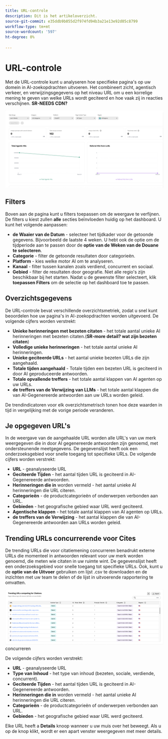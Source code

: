 ```yaml
---
title: URL-controle
description: Dit is het artikeloverzicht.
source-git-commit: e35ddb9b055d2f974fd94b3a21e13e92d05c8799
workflow-type: tm+mt
source-wordcount: '597'
ht-degree: 0%

---
```



# URL-controle

Met de URL-controle kunt u analyseren hoe specifieke pagina&#39;s op uw domein in AI-zoekopdrachten uitvoeren. Het combineert zicht, agentisch verkeer, en verwijzingsgegevens op het niveau URL om u een korrelige mening te geven van welke URLs wordt geciteerd en hoe vaak zij in reacties verschijnen. **SR-NEEDS CDN?**

![ Inspecteur URL ](/help/dashboards/assets/url-insp.png)

## Filters

Boven aan de pagina kunt u filters toepassen om de weergave te verfijnen. De filters u kiest zullen **alle** secties beïnvloeden huidig op het dashboard. U kunt het volgende aanpassen:

* **de Waaier van de Datum** - selecteer het tijdkader voor de getoonde gegevens. Bijvoorbeeld de laatste 4 weken. U hebt ook de optie om de tijdperiode aan te passen door de **optie van de Weken van de Douane te selecteren**.
* **Categorie** - filter de getoonde resultaten door categorieën.
* **Platform** - kies welke motor AI om te analyseren.
* **Kanaal** - filter tussen kanalen zoals verdiend, concurrent en sociaal.
* **Gebied** - filter de resultaten door geografie. Niet alle regio&#39;s zijn beschikbaar bij het starten.
Nadat u de gewenste filter selecteert, klik **toepassen Filters** om de selectie op het dashboard toe te passen.

## Overzichtsgegevens

De URL-controle bevat verschillende overzichtsmetriek, zodat u snel kunt beoordelen hoe uw pagina&#39;s in AI-zoekopdrachten worden uitgevoerd. De volgende cijfers worden verstrekt:

* **Unieke herinneringen met bezeten citaten** - het totale aantal unieke AI herinneringen met bezeten citaten.(**SR-more detail? wat zijn bezeten citaten**)
* **Volledige unieke herinneringen** - het totale aantal unieke AI herinneringen.
* **Unieke geciteerde URLs** - het aantal unieke bezeten URLs die zijn aangehaald.
* **Totale tijden aangehaald** - Totale tijden een bezeten URL is geciteerd in door AI geproduceerde antwoorden.
* **Totale opvallende treffers** - het totale aantal klappen van AI agenten op uw URLs.
* **de treffers van de Verwijzing van LLMs** - het totale aantal klappen die van AI-Gegenereerde antwoorden aan uw URLs worden geleid.

De trendindicatoren voor elk overzichtsmetrisch tonen hoe deze waarden in tijd in vergelijking met de vorige periode veranderen.

## Je opgegeven URL&#39;s

In de weergave van de aangehaalde URL worden alle URL&#39;s van uw merk weergegeven die in door AI gegenereerde antwoorden zijn genoemd, met ondersteunende meetgegevens. De gegevenslijst heeft ook een onderzoeksgebied voor snelle toegang tot specifieke URLs. De volgende cijfers worden verstrekt:

* **URL** - geanalyseerde URL
* **Geciteerde Tijden** - het aantal tijden URL is geciteerd in AI-Gegenereerde antwoorden.
* **Herinneringen die in** worden vermeld - het aantal unieke AI herinneringen die URL citeren.
* **Categorieën** - de productcategorieën of onderwerpen verbonden aan URL.
* **Gebieden** - het geografische gebied waar URL werd geciteerd.
* **Agentische klappen** - het totale aantal klappen van AI agenten op URLs.
* **de treffers van de Verwijzing** - het aantal klappen die van AI-Gegenereerde antwoorden aan URLs worden geleid.

## Trending URLs concurrerende voor Cites

De trending URLs die voor citatiemening concurreren benadrukt externe URLs die momenteel in antwoorden relevant voor uw merk worden genoemd, die meten wie citaten in uw ruimte wint. De gegevenslijst heeft een onderzoeksgebied voor snelle toegang tot specifieke URLs. Ook, kunt u de **optie van de Uitvoer** gebruiken om lijst .csv te downloaden en de inzichten met uw team te delen of de lijst in uitvoerende rapportering te omvatten.

![ het Trending URLs die voor Cites ](/help/dashboards/assets/trend-url.png) concurreren

De volgende cijfers worden verstrekt:

* **URL** - geanalyseerde URL
* **Type van Inhoud** - het type van inhoud (bezeten, sociale, verdiende, concurrent).
* **Geciteerde Tijden** - het aantal tijden URL is geciteerd in AI-Gegenereerde antwoorden.
* **Herinneringen die in** worden vermeld - het aantal unieke AI herinneringen die URL citeren.
* **Categorieën** - de productcategorieën of onderwerpen verbonden aan URL.
* **Gebieden** - het geografische gebied waar URL werd geciteerd.

Elke URL heeft a **Details** knoop wanneer u uw muis over het beweegt. Als u op de knop klikt, wordt er een apart venster weergegeven met meer details.
